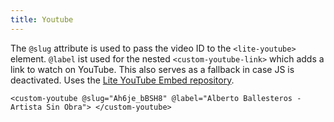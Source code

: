```yaml
---
title: Youtube
---
```


The `@slug` attribute is used to pass the video ID to the `<lite-youtube>`
element. `@label` ist used for the nested `<custom-youtube-link>` which adds a
link to watch on YouTube. This also serves as a fallback in case JS is
deactivated. Uses the
[Lite YouTube Embed repository](https://github.com/paulirish/lite-youtube-embed).

```
<custom-youtube @slug="Ah6je_bBSH8" @label="Alberto Ballesteros - Artista Sin Obra"> </custom-youtube>
```

<div><custom-youtube @slug="Ah6je_bBSH8" @label="Alberto Ballesteros - Artista Sin Obra"> </custom-youtube></div>
